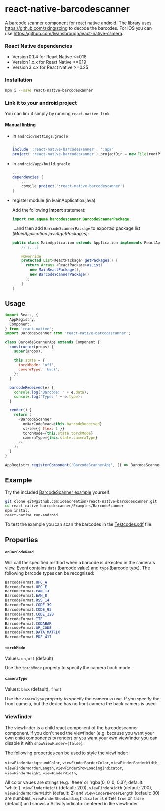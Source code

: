 # react-native-barcodescanner

A barcode scanner component for react native android. The library uses https://github.com/zxing/zxing to decode the barcodes. For iOS you can use https://github.com/lwansbrough/react-native-camera.

### React Native dependencies

- Version 0.1.4 for React Native <=0.18
- Version 1.x.x for React Native >=0.19
- Version 3.x.x for React Native >=0.25

### Installation

```bash
npm i --save react-native-barcodescanner
```

### Link it to your android project

You can link it simply by running `react-native link`.

#### Manual linking

* In `android/settings.gradle`

  ```gradle
  ...
  include ':react-native-barcodescanner', ':app'
  project(':react-native-barcodescanner').projectDir = new File(rootProject.projectDir, '../node_modules/react-native-barcodescanner/android')
  ```

* In `android/app/build.gradle`

  ```gradle
  ...
  dependencies {
      ...
      compile project(':react-native-barcodescanner')
  }
  ```

* register module (in MainApplication.java)

  Add the following **import** statement:
  ```Java
  import com.eguma.barcodescanner.BarcodeScannerPackage;
  ```

  ...and then add `BarcodeScannerPackage` to exported package list *(MainApplication.java#getPackages)*:

  ```Java
  public class MainApplication extends Application implements ReactApplication {
      // (...)

      @Override
      protected List<ReactPackage> getPackages() {
        return Arrays.<ReactPackage>asList(
          new MainReactPackage(),
          new BarcodeScannerPackage()
        );
      }
  }
  ```

## Usage

```javascript
import React, {
  AppRegistry,
  Component,
} from 'react-native';
import BarcodeScanner from 'react-native-barcodescanner';

class BarcodeScannerApp extends Component {
  constructor(props) {
    super(props);

    this.state = {
      torchMode: 'off',
      cameraType: 'back',
    };
  }

  barcodeReceived(e) {
    console.log('Barcode: ' + e.data);
    console.log('Type: ' + e.type);
  }

  render() {
    return (
      <BarcodeScanner
        onBarCodeRead={this.barcodeReceived}
        style={{ flex: 1 }}
        torchMode={this.state.torchMode}
        cameraType={this.state.cameraType}
      />
    );
  }
}

AppRegistry.registerComponent('BarcodeScannerApp', () => BarcodeScannerApp);
```

## Example

Try the included [BarcodeScanner example](https://github.com/ideacreation/react-native-barcodescanner/tree/master/Examples/BarcodeScanner) yourself:

```sh
git clone git@github.com:ideacreation/react-native-barcodescanner.git
cd react-native-barcodescanner/Examples/BarcodeScanner
npm install
react-native run-android

```

To test the example you can scan the barcodes in the [Testcodes.pdf](https://github.com/ideacreation/react-native-barcodescanner/tree/master/Examples/Testcodes.pdf) file.

## Properties

#### `onBarCodeRead`

Will call the specified method when a barcode is detected in the camera's view.
Event contains `data` (barcode value) and `type` (barcode type).
The following barcode types can be recognised:

```java
BarcodeFormat.UPC_A
BarcodeFormat.UPC_E
BarcodeFormat.EAN_13
BarcodeFormat.EAN_8
BarcodeFormat.RSS_14
BarcodeFormat.CODE_39
BarcodeFormat.CODE_93
BarcodeFormat.CODE_128
BarcodeFormat.ITF
BarcodeFormat.CODABAR
BarcodeFormat.QR_CODE
BarcodeFormat.DATA_MATRIX
BarcodeFormat.PDF_417
```

#### `torchMode`

Values:
`on`,
`off` (default)

Use the `torchMode` property to specify the camera torch mode.

#### `cameraType`

Values:
`back` (default),
`front`

Use the `cameraType` property to specify the camera to use. If you specify the front camera, but the device has no front camera the back camera is used.

### Viewfinder

The viewfinder is a child react component of the barcodescanner component. if you don't need the viewfinder (e.g. because you want your own child components to render) or you want your own viewfinder you can disable it with `showViewFinder={false}`.

The following properties can be used to style the viewfinder:

`viewFinderBackgroundColor`,
`viewFinderBorderColor`,
`viewFinderBorderWidth`,
`viewFinderBorderLength`,
`viewFinderShowLoadingIndicator`,
`viewFinderHeight`,
`viewFinderWidth`,

All color values are strings (e.g. '#eee' or 'rgba(0, 0, 0, 0.3)', default: 'white'). `viewFinderHeight` (default: 200), `viewFinderWidth` (default: 200), `viewFinderBorderWidth` (default: 2) and `viewFinderBorderLength` (default: 30) are numbers, `viewFinderShowLoadingIndicator` is either `true` or `false` (default) and shows a ActivityIndicator centered in the viewfinder.
